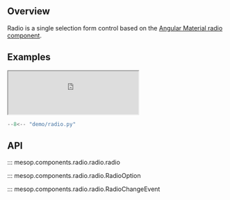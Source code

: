 ## Overview

Radio is a single selection form control based on the [Angular Material radio component](https://material.angular.io/components/radio/overview).

## Examples

<iframe class="component-demo" src="https://google.github.io/mesop/demo/?demo=radio" style="height: 100px"></iframe>

```python
--8<-- "demo/radio.py"
```

## API

::: mesop.components.radio.radio.radio

::: mesop.components.radio.radio.RadioOption

::: mesop.components.radio.radio.RadioChangeEvent
